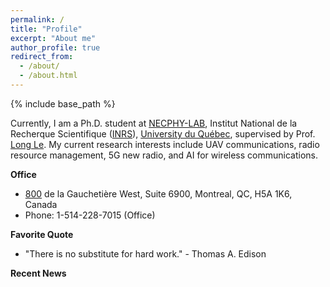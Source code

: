 ```yaml
---
permalink: /
title: "Profile"
excerpt: "About me"
author_profile: true
redirect_from: 
  - /about/
  - /about.html
---
```


{% include base_path %}

Currently, I am a Ph.D. student at [NECPHY-LAB](http://necphy-lab.com/), Institut National de la Recherque Scientifique ([INRS](http://www.inrs.ca/english/homepage)), [University du Québec](http://www.uquebec.ca/reseau/fr), supervised by Prof. [Long Le](https://scholar.google.ca/citations?user=-STl68rkz_kC&hl=en&oi=ao). 
My current research interests include UAV communications, radio resource management, 5G new radio, and AI for wireless communications. 



**Office** 
- [800](https://www.google.com/maps/place/800+Rue+de+la+Gaucheti%C3%A8re+O+%236900,+Montr%C3%A9al,+QC+H5A+1K8/@45.500133,-73.5674881,17z/data=!4m13!1m7!3m6!1s0x4cc91a5c924a3163:0x149f202eb1d0adf2!2s800+Rue+de+la+Gaucheti%C3%A8re+O+%236900,+Montr%C3%A9al,+QC+H5A+1K8!3b1!8m2!3d45.500133!4d-73.5652994!3m4!1s0x4cc91a5c924a3163:0x149f202eb1d0adf2!8m2!3d45.500133!4d-73.5652994) de la Gauchetière West, Suite 6900, Montreal, QC, H5A 1K6, Canada
- Phone: 1-514-228-7015 (Office)



**Favorite Quote**
- "There is no substitute for hard work." - Thomas A. Edison


**Recent News**

